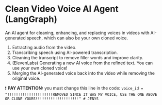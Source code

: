 # Clean Video Voice AI Agent (LangGraph)

An AI agent for cleaning, enhancing, and replacing voices in videos with AI-generated speech, which can also be your own cloned voice.

1. Extracting audio from the video.
2. Transcribing speech using AI-powered transcription.
3. Cleaning the transcript to remove filler words and improve clarity.
4. (ElevenLabs) Generating a new AI voice from the refined text. You can use your own cloned voice!
5. Merging the AI-generated voice back into the video while removing the original voice.

❗ **PAY ATTENTION:** you must change this line in the code:
```voice_id = "!!!!!!!!!!!!!!!!!!!!!REMOVED SINCE IT WAS MY VOICE, USE THE ONE ABOVE OR CLONE YOURS!!!!!!!!!!!!!!!!!!!!" # JENYS```
